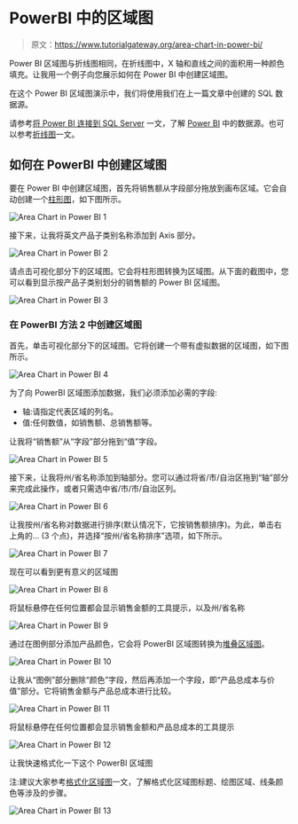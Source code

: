 # PowerBI 中的区域图

> 原文：<https://www.tutorialgateway.org/area-chart-in-power-bi/>

Power BI 区域图与折线图相同，在折线图中，X 轴和直线之间的面积用一种颜色填充。让我用一个例子向您展示如何在 Power BI 中创建区域图。

在这个 Power BI 区域图演示中，我们将使用我们在上一篇文章中创建的 SQL 数据源。

请参考[将 Power BI 连接到 SQL Server](https://www.tutorialgateway.org/connect-power-bi-to-sql-server/) 一文，了解 [Power BI](https://www.tutorialgateway.org/power-bi-tutorial/) 中的数据源。也可以参考[折线图](https://www.tutorialgateway.org/create-a-power-bi-line-chart/)一文。

## 如何在 PowerBI 中创建区域图

要在 Power BI 中创建区域图，首先将销售额从字段部分拖放到画布区域。它会自动创建一个[柱形图](https://www.tutorialgateway.org/column-chart-in-power-bi/)，如下图所示。

![Area Chart in Power BI 1](img/004d5bd809c0b39613899e123c525a3b.png)

接下来，让我将英文产品子类别名称添加到 Axis 部分。

![Area Chart in Power BI 2](img/218f50f1a5f67034da2ee262ebdc82d3.png)

请点击可视化部分下的区域图。它会将柱形图转换为区域图。从下面的截图中，您可以看到显示按产品子类别划分的销售额的 Power BI 区域图。

![Area Chart in Power BI 3](img/048c984ad706c995955d68a1d016eb36.png)

### 在 PowerBI 方法 2 中创建区域图

首先，单击可视化部分下的区域图。它将创建一个带有虚拟数据的区域图，如下图所示。

![Area Chart in Power BI 4](img/a5f9251175ee68181e62b6d3c89a0bb2.png)

为了向 PowerBI 区域图添加数据，我们必须添加必需的字段:

*   轴:请指定代表区域的列名。
*   值:任何数值，如销售额、总销售额等。

让我将“销售额”从“字段”部分拖到“值”字段。

![Area Chart in Power BI 5](img/90fb9f1c44bfda99574706ceb6a2e2ae.png)

接下来，让我将州/省名称添加到轴部分。您可以通过将省/市/自治区拖到“轴”部分来完成此操作，或者只需选中省/市/市/自治区列。

![Area Chart in Power BI 6](img/71a095d936f6dfbc8b46e0262a6a5c99.png)

让我按州/省名称对数据进行排序(默认情况下，它按销售额排序)。为此，单击右上角的… (3 个点)，并选择“按州/省名称排序”选项，如下所示。

![Area Chart in Power BI 7](img/10fdc046b66df32b8d4fa1ddc91dc91b.png)

现在可以看到更有意义的区域图

![Area Chart in Power BI 8](img/c296079042ae6356643ed69738da1a29.png)

将鼠标悬停在任何位置都会显示销售金额的工具提示，以及州/省名称

![Area Chart in Power BI 9](img/01846b3ceca785310c5a1e4ba7d1ea33.png)

通过在图例部分添加产品颜色，它会将 PowerBI 区域图转换为[堆叠区域图](https://www.tutorialgateway.org/stacked-area-chart-in-power-bi/)。

![Area Chart in Power BI 10](img/1abf788f524733bc5c20df322be609ef.png)

让我从“图例”部分删除“颜色”字段，然后再添加一个字段，即“产品总成本与价值”部分。它将销售金额与产品总成本进行比较。

![Area Chart in Power BI 11](img/952942bfa063178cd59241597302ad24.png)

将鼠标悬停在任何位置都会显示销售金额和产品总成本的工具提示

![Area Chart in Power BI 12](img/be9c2414f8979ea9846027605edeaf67.png)

让我快速格式化一下这个 PowerBI 区域图

注:建议大家参考[格式化区域图](https://www.tutorialgateway.org/format-power-bi-area-chart/)一文，了解格式化区域图标题、绘图区域、线条颜色等涉及的步骤。

![Area Chart in Power BI 13](img/165dfae1fde21b4af17586c826210a32.png)